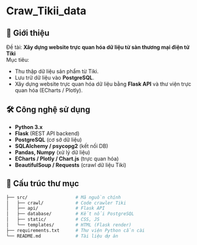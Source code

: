 # Craw_Tikii_data

## 📌 Giới thiệu
Đề tài: **Xây dựng website trực quan hóa dữ liệu từ sàn thương mại điện tử Tiki**  
Mục tiêu:
- Thu thập dữ liệu sản phẩm từ Tiki.
- Lưu trữ dữ liệu vào **PostgreSQL**.
- Xây dựng website trực quan hóa dữ liệu bằng **Flask API** và thư viện trực quan hóa (ECharts / Plotly).

## 🛠️ Công nghệ sử dụng
- **Python 3.x**
- **Flask** (REST API backend)
- **PostgreSQL** (cơ sở dữ liệu)
- **SQLAlchemy / psycopg2** (kết nối DB)
- **Pandas, Numpy** (xử lý dữ liệu)
- **ECharts / Plotly / Chart.js** (trực quan hóa)
- **BeautifulSoup / Requests** (crawl dữ liệu Tiki)

## 📂 Cấu trúc thư mục
```bash
├── src/                  # Mã nguồn chính
│   ├── crawl/            # Code crawler Tiki
│   ├── api/              # Flask API
│   ├── database/         # Kết nối PostgreSQL
│   ├── static/           # CSS, JS
│   └── templates/        # HTML (Flask render)
├── requirements.txt      # Thư viện Python cần cài
└── README.md             # Tài liệu dự án
